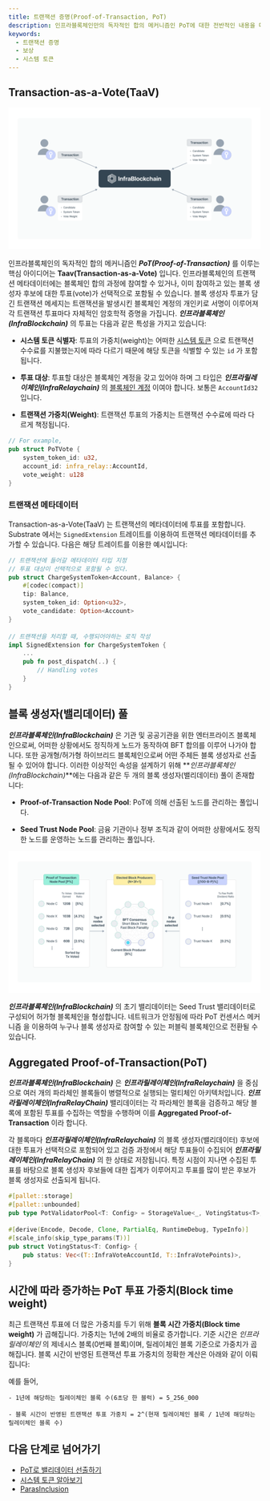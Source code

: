 ```yaml
---
title: 트랜잭션 증명(Proof-of-Transaction, PoT)
description: 인프라블록체인만의 독자적인 합의 메커니즘인 PoT에 대한 전반적인 내용을 다룹니다.
keywords:
  - 트랜잭션 증명
  - 보상
  - 시스템 토큰
---
```


## Transaction-as-a-Vote(TaaV)

![트랜잭션 투표](/media/images/docs/infrablockchain/learn/protocol/taav.png)

인프라블록체인의 독자적인 합의 메커니즘인 **_PoT(Proof-of-Transaction)_** 를 이루는 핵심 아이디어는 **Taav(Transaction-as-a-Vote)** 입니다. 인프라블록체인의 트랜잭션 메타데이터에는 블록체인 합의 과정에 참여할 수 있거나, 이미 참여하고 있는 블록 생성자 후보에 대한 투표(vote)가 선택적으로 포함될 수 있습니다. 블록 생성자 투표가 담긴 트랜잭션 메세지는 트랜잭션을 발생시킨 블록체인 계정의 개인키로 서명이 이루어져 각 트랜잭션 투표마다 자체적인 암호학적 증명을 가집니다. **_인프라블록체인(InfraBlockchain)_** 의 투표는 다음과 같은 특성을 가지고 있습니다:

- **시스템 토큰 식별자**: 투표의 가중치(weight)는 어떠한 [시스템 토큰](./system-token.md) 으로 트랜잭션 수수료를 지불했는지에 따라 다르기 때문에 해당 토큰을 식별할 수 있는 `id` 가 포함됩니다.

- **투표 대상**: 투표할 대상은 블록체인 계정을 갖고 있어야 하며 그 타입은 **_인프라릴레이체인(InfraRelaychain)_** 의 [블록체인 계정](../substrate/learn/basic/accounts-addresses-keys.md) 이여야 합니다. 보통은 `AccountId32` 입니다.

- **트랜잭션 가중치(Weight)**: 트랜잭션 투표의 가중치는 트랜잭션 수수료에 따라 다르게 책정됩니다. 

```rust 
// For example,
pub struct PoTVote {
    system_token_id: u32,
    account_id: infra_relay::AccountId,
    vote_weight: u128
}
```

### 트랜잭션 메타데이터

Transaction-as-a-Vote(TaaV) 는 트랜잭션의 메타데이터에 투표를 포함합니다. Substrate 에서는 `SignedExtension` 트레이트를 이용하여 트랜잭션 메타데이터를 추가할 수 있습니다.
다음은 해당 트레이트를 이용한 예시입니다:

```rust
// 트랜잭션에 들어갈 메타데이터 타입 지정
// 투표 대상이 선택적으로 포함될 수 있다.
pub struct ChargeSystemToken<Account, Balance> {
    #[codec(compact)]
    tip: Balance,
    system_token_id: Option<u32>,
    vote_candidate: Option<Account>
}

// 트랜잭션을 처리할 때, 수행되어야하는 로직 작성
impl SignedExtension for ChargeSystemToken {
    ...
    pub fn post_dispatch(..) {
        // Handling votes
    }
}
```

## 블록 생성자(밸리데이터) 풀

**_인프라블록체인(InfraBlockchain)_** 은 기관 및 공공기관을 위한 엔터프라이즈 블록체인으로써, 어떠한 상황에서도 정직하게 노드가 동작하여 BFT 합의를 이루어 나가야 합니다. 또한 공개형/허가형 하이브리드 블록체인으로써 어떤 주체든 블록 생성자로 선출될 수 있어야 합니다. 이러한 이상적인 속성을 설계하기 위해 **_인프라블록체인(InfraBlockchain)_**에는 다음과 같은 두 개의 블록 생성자(밸리데이터) 풀이 존재합니다:

- **Proof-of-Transaction Node Pool**: PoT에 의해 선출된 노드를 관리하는 풀입니다.

- **Seed Trust Node Pool**: 금융 기관이나 정부 조직과 같이 어떠한 상황에서도 정직한 노드를 운영하는 노드를 관리하는 풀입니다. 

![밸리데이터 풀](/media/images/docs/infrablockchain/learn/protocol/validator-pool.png)

**_인프라블록체인(InfraBlockchain)_** 의 초기 밸리데이터는 Seed Trust 밸리데이터로 구성되어 허가형 블록체인을 형성합니다. 네트워크가 안정됨에 따라 PoT 컨센서스 메커니즘 을 이용하여 누구나 블록 생성자로 참여할 수 있는 퍼블릭 블록체인으로 전환될 수 있습니다.



## Aggregated Proof-of-Transaction(PoT)

**_인프라블록체인(InfraBlockchain)_** 은 **_인프라릴레이체인(InfraRelaychain)_** 을 중심으로 여러 개의 파라체인 블록들이 병렬적으로 실행되는 멀티체인 아키텍처입니다. **_인프라릴레이체인(InfraRelayChain)_** 밸리데이터는 각 파라체인 블록을 검증하고 해당 블록에 포함된 투표를 수집하는 역할을 수행하며 이를 **Aggregated Proof-of-Transaction** 이라 합니다. 

각 블록마다 **_인프라릴레이체인(InfraRelaychain)_** 의 블록 생성자(밸리데이터) 후보에 대한 투표가 선택적으로 포함되어 있고 검증 과정에서 해당 투표들이 수집되어 **_인프라릴레이체인(InfraRelayChain)_** 의 한 상태로 저장됩니다. 특정 시점이 지나면 수집된 투표를 바탕으로 블록 생성자 후보들에 대한 집계가 이루어지고 투표를 많이 받은 후보가 블록 생성자로 선출되게 됩니다. 

```rust
#[pallet::storage]
#[pallet::unbounded]
pub type PotValidatorPool<T: Config> = StorageValue<_, VotingStatus<T>, ValueQuery>;

#[derive(Encode, Decode, Clone, PartialEq, RuntimeDebug, TypeInfo)]
#[scale_info(skip_type_params(T))]
pub struct VotingStatus<T: Config> {
	pub status: Vec<(T::InfraVoteAccountId, T::InfraVotePoints)>,
}
```

## 시간에 따라 증가하는 PoT 투표 가중치(Block time weight)

최근 트랜잭션 투표에 더 많은 가중치를 두기 위해 **블록 시간 가중치(Block time weight)** 가 곱해집니다. 가중치는 1년에 2배의 비율로 증가합니다. 기준 시간은 _인프라릴레이체인_ 의 제네시스 블록(0번째 블록)이며, 릴레이체인 블록 기준으로 가중치가 곱해집니다. 블록 시간이 반영된 트랜잭션 투표 가중치의 정확한 계산은 아래와 같이 이뤄집니다:

예를 들어,

```
- 1년에 해당하는 릴레이체인 블록 수(6초당 한 블럭) = 5_256_000

- 블록 시간이 반영된 트랜잭션 투표 가중치 = 2^(현재 릴레이체인 블록 / 1년에 해당하는 릴레이체인 블록 수)
```

## 다음 단계로 넘어가기

- [PoT로 밸리데이터 선출하기](../../tutorials/basic/how-to-vote-with-taav.md)
- [시스템 토큰 알아보기](./system-token.md)
- [ParasInclusion](https://github.com/InfraBlockchain/infrablockspace-sdk/blob/master/infrablockspace/runtime/parachains/src/inclusion/mod.rs)
